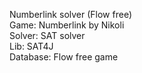 Numberlink solver (Flow free)  
Game: Numberlink by Nikoli  
Solver: SAT solver  
Lib: SAT4J  
Database: Flow free game

